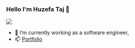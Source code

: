 ### Hello I'm Huzefa Taj 👋


<img src='https://github-readme-stats.vercel.app/api?username=huzefaTaj&&show_icons=true&title_color=ffffff&icon_color=bb2acf&text_color=daf7dc&bg_color=151515'>


- 🔭 I’m currently working as a software engineer,
- 📫 [Portfolio](https://huzefaportfolio.pythonanywhere.com/)
<!--
**huzefaTaj/huzefaTaj** is a ✨ _special_ ✨ repository because its `README.md` (this file) appears on your GitHub profile.

Here are some ideas to get you started:
- 👯 I’m looking to collaborate on ...
- 🤔 I’m looking for help with ...
- 💬 Ask me about ...
- 📫 How to reach me: ...
- 😄 Pronouns: ...
- ⚡ Fun fact: ...
-->

